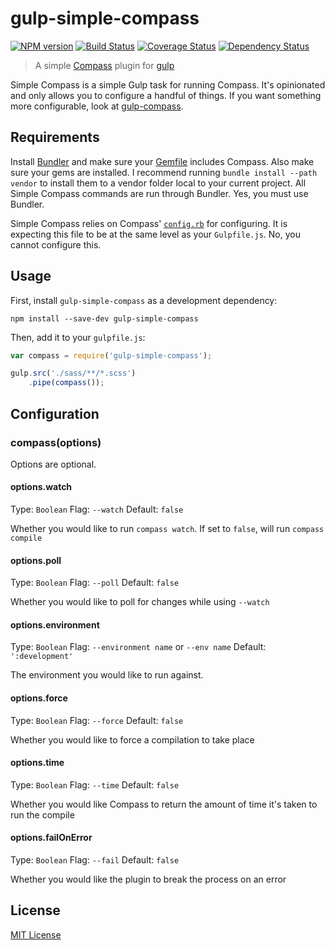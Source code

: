 # gulp-simple-compass
[![NPM version][npm-image]][npm-url] [![Build Status][travis-image]][travis-url]  [![Coverage Status][coveralls-image]][coveralls-url] [![Dependency Status][depstat-image]][depstat-url]

> A simple [Compass](http://compass-style.org/) plugin for [gulp](https://github.com/wearefractal/gulp)

Simple Compass is a simple Gulp task for running Compass. It's opinionated and only allows you to configure a handful of things. If you want something more configurable, look at [gulp-compass](https://www.npmjs.org/package/gulp-compass).

## Requirements

Install [Bundler](http://bundler.io/) and make sure your [Gemfile](http://bundler.io/gemfile.html) includes Compass. Also make sure your gems are installed. I recommend running `bundle install --path vendor` to install them to a vendor folder local to your current project. All Simple Compass commands are run through Bundler. Yes, you must use Bundler.

Simple Compass relies on Compass' [`config.rb`](http://compass-style.org/help/documentation/configuration-reference/) for configuring. It is expecting this file to be at the same level as your `Gulpfile.js`. No, you cannot configure this.

## Usage

First, install `gulp-simple-compass` as a development dependency:

```shell
npm install --save-dev gulp-simple-compass
```

Then, add it to your `gulpfile.js`:

```javascript
var compass = require('gulp-simple-compass');

gulp.src('./sass/**/*.scss')
	.pipe(compass());
```

## Configuration

### compass(options)

Options are optional.

#### options.watch
Type: `Boolean`
Flag: `--watch`
Default: `false`

Whether you would like to run `compass watch`. If set to `false`, will run `compass compile`

#### options.poll
Type: `Boolean`
Flag: `--poll`
Default: `false`

Whether you would like to poll for changes while using `--watch`

#### options.environment
Type: `Boolean`
Flag: `--environment name` or `--env name`
Default: `':development'`

The environment you would like to run against.

#### options.force
Type: `Boolean`
Flag: `--force`
Default: `false`

Whether you would like to force a compilation to take place


#### options.time
Type: `Boolean`
Flag: `--time`
Default: `false`

Whether you would like Compass to return the amount of time it's taken to run the compile

#### options.failOnError
Type: `Boolean`
Flag: `--fail`
Default: `false`

Whether you would like the plugin to break the process on an error



## License

[MIT License](http://en.wikipedia.org/wiki/MIT_License)

[npm-url]: https://npmjs.org/package/gulp-simple-compass
[npm-image]: https://badge.fury.io/js/gulp-simple-compass.png

[travis-url]: http://travis-ci.org/Snugug/gulp-simple-compass
[travis-image]: https://secure.travis-ci.org/Snugug/gulp-simple-compass.png?branch=master

[coveralls-url]: https://coveralls.io/r/Snugug/gulp-simple-compass
[coveralls-image]: https://coveralls.io/repos/Snugug/gulp-simple-compass/badge.png

[depstat-url]: https://david-dm.org/Snugug/gulp-simple-compass
[depstat-image]: https://david-dm.org/Snugug/gulp-simple-compass.png
